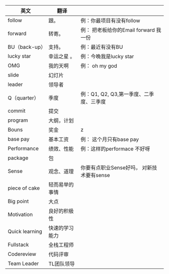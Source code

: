 | 英文           | 翻译           |                                           |
| -------------- | -------------- | ----------------------------------------- |
| follow         | 跟。           | 例：你最项目有没有follow                  |
| forward        | 转寄。         | 例： 把老板给你的Email forward 我一份     |
| BU（back-up）  | 支持。         | 例：最近有没有BU                          |
| lucky star     | 幸运之星 。    | 例：今晚我是lucky star                    |
| OMG            | 我的天啊       | 例： oh my god                            |
| slide          | 幻灯片         |                                           |
| leader         | 领导者         |                                           |
| Q（quarter）   | 季度           | 例：Q1, Q2, Q3,第一季度、二季度、三季度   |
| commit         | 提交           |                                           |
| program        | 大纲，计划     |                                           |
| Bouns          | 奖金           | z                                         |
| base pay       | 基本工资       | 例： 这个月只有base pay                   |
| Performance    | 绩效、性能     | 例：这样的performace 不好呀               |
| package        | 包             |                                           |
| Sense          | 观念、道理     | 你要有点职业Sense好吗， 对新技术要有sense |
| piece of cake  | 轻而易举的事情 |                                           |
| Big point      | 大点           |                                           |
| Motivation     | 良好的积极性   |                                           |
| Quick learning | 快速的学习能力 |                                           |
| Fullstack      | 全栈工程师     |                                           |
| Codereview     | 代码评审       |                                           |
| Team Leader    | TL团队领导     |                                           |